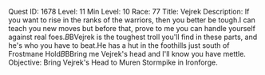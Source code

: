 Quest ID: 1678
Level: 11
Min Level: 10
Race: 77
Title: Vejrek
Description: If you want to rise in the ranks of the warriors, then you better be tough.I can teach you new moves but before that, prove to me you can handle yourself against real foes.$B$BVejrek is the toughest troll you'll find in these parts, and he's who you have to beat.He has a hut in the foothills just south of Frostmane Hold$B$BBring me Vejrek's head and I'll know you have mettle.
Objective: Bring Vejrek's Head to Muren Stormpike in Ironforge.
